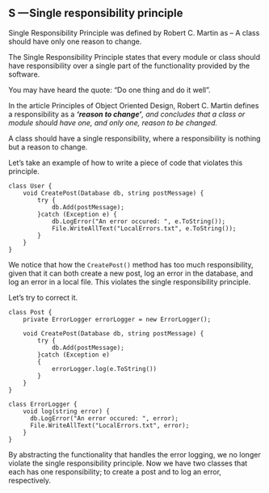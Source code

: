 ## S — Single responsibility principle

Single Responsibility Principle was defined by Robert C. Martin as – A class should have only one reason to change.
    
The Single Responsibility Principle states that every module or class should have responsibility over a single part of the functionality  provided by the software.

You may have heard the quote: “Do one thing and do it well”.

In the article Principles of Object Oriented Design, Robert C. Martin defines a responsibility as a *__‘reason to change’__, and concludes that a class or module should have one, and only one, reason to be changed.*

A class should have a single responsibility, where a responsibility is nothing but a reason to change.

Let’s take an example of how to write a piece of code that violates this principle.

```
class User {
    void CreatePost(Database db, string postMessage) {
        try {
            db.Add(postMessage);
        }catch (Exception e) {
            db.LogError("An error occured: ", e.ToString());
            File.WriteAllText("LocalErrors.txt", e.ToString());
        }
    }
}
```

We notice that how the `CreatePost()` method has too much responsibility, given that it can both create a new post, log an error in the database, and log an error in a local file. This violates the single responsibility principle.

Let’s try to correct it.

```
class Post {
    private ErrorLogger errorLogger = new ErrorLogger();

    void CreatePost(Database db, string postMessage) {
        try {
            db.Add(postMessage);
        }catch (Exception e)
        {
            errorLogger.log(e.ToString())
        }
    }
}

class ErrorLogger {
    void log(string error) {
      db.LogError("An error occured: ", error);
      File.WriteAllText("LocalErrors.txt", error);
    }
}
```

By abstracting the functionality that handles the error logging, we no longer violate the single responsibility principle.
Now we have two classes that each has one responsibility; to create a post and to log an error, respectively.

